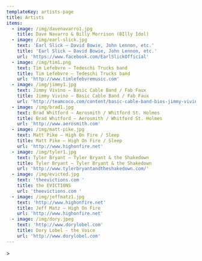 ```yaml
---
templateKey: artists-page
title: Artists
items:
  - image: /img/davenavarro1.jpg
    title: Dave Navarro & Billy Morrison (BIlly Idol)
  - image: /img/earl-slick.jpg
    text: 'Earl Slick – David Bowie, John Lennon, etc.'
    title: 'Earl Slick – David Bowie, John Lennon, etc.'
    url: 'https://www.facebook.com/EarlSlickOfficial'
  - image: /img/tim1.png
    text: Tim Lefebvre – Tedeschi Trucks band
    title: Tim Lefebvre – Tedeschi Trucks band
    url: 'http://www.timlefebvremusic.com'
  - image: /img/jimmy1.jpg
    text: Jimmy Vivino – Basic Cable Band / Fab Faux
    title: Jimmy Vivino – Basic Cable Band / Fab Faux
    url: 'http://teamcoco.com/content/basic-cable-band-bios-jimmy-vivino'
  - image: /img/brad1.jpg
    text: Brad Whitford – Aerosmith / Whitford St. Holmes
    title: Brad Whitford – Aerosmith / Whitford St. Holmes
    url: 'http://www.aerosmith.com'
  - image: /img/matt-pike.jpg
    text: Matt Pike – High On Fire / Sleep
    title: Matt Pike – High On Fire / Sleep
    url: 'http://www.highonfire.net'
  - image: /img/tyler1.jpg
    text: Tyler Bryant – Tyler Bryant & the Shakedown
    title: Tyler Bryant – Tyler Bryant & the Shakedown
    url: 'http://www.tylerbryantandtheshakedown.com/'
  - image: /img/evicted.jpg
    text: 'theevictions.com '
    title: the EVICTIONS
    url: 'theevictions.com '
  - image: /img/jeffmatz1.jpg
    text: 'http://www.highonfire.net'
    title: Jeff Matz – High On Fire
    url: 'http://www.highonfire.net'
  - image: /img/dory.jpeg
    text: 'http://www.dorylobel.com'
    title: Dory Lobel - the Voice
    url: 'http://www.dorylobel.com'
---
```

\>
